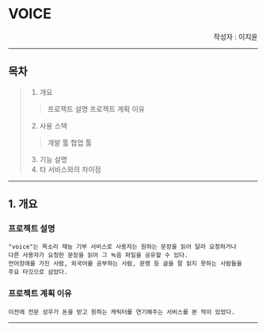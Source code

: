 # VOICE
<div style="text-align: right"> 작성자 : 이지윤</div>

___
## 목차

>1. 개요
>> 프로젝트 설명
>> 프로젝트 계획 이유
>2. 사용 스택
>> 개발 툴
>> 협업 툴
>3. 기능 설명
>4. 타 서비스와의 차이점
___
## 1. 개요
### 프로젝트 설명
    "voice"는 목소리 재능 기부 서비스로 사용자는 원하는 문장을 읽어 달라 요청하거나 
    다른 사용자가 요청한 문장을 읽어 그 녹음 파일을 공유할 수 있다.
    언어장애를 가진 사람, 외국어를 공부하는 사람, 문맹 등 글을 잘 읽지 못하는 사람들을 
    주요 타깃으로 삼았다.

### 프로젝트 계획 이유
    이전에 전문 성우가 돈을 받고 원하는 캐릭터를 연기해주는 서비스를 본 적이 있었다.
___

